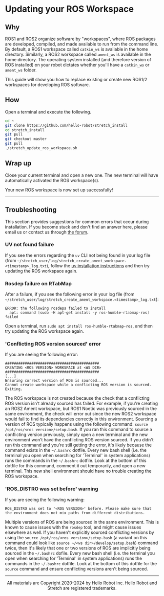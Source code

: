 # Updating your ROS Workspace

## Why

ROS1 and ROS2 organize software by "workspaces", where ROS packages are developed, compiled, and made available to run from the command line. By default, a ROS1 workspace called `catkin_ws` is available in the home directory. Similarly, a ROS2 workspace called `ament_ws` is available in the home directory. The operating system installed (and therefore version of ROS installed) on your robot dictates whether you'll have a `catkin_ws` or `ament_ws` folder.

This guide will show you how to replace existing or create new ROS1/2 workspaces for developing ROS software.

## How

Open a terminal and execute the following.

```bash
cd ~
git clone https://github.com/hello-robot/stretch_install
cd stretch_install
git pull
git checkout master
git pull
./stretch_update_ros_workspace.sh
```

## Wrap up

Close your current terminal and open a new one. The new terminal will have automatically activated the ROS workspace(s).

Your new ROS workspace is now set up successfully!

---

## Troubleshooting

This section provides suggestions for common errors that occur during installation. If you become stuck and don't find an answer here, please email us or contact us through [the forum](https://forum.hello-robot.com/).

### UV not found failure

If you see the errors regarding the `uv` CLI not being found in your log file (from `~/stretch_user/log/stretch_create_ament_workspace.<timestamp>_log.txt`), follow the [uv installation instructions](https://docs.astral.sh/uv/#getting-started) and then try updating the ROS workspace again.

### Rosdep failure on RTabMap

After a failure, if you see the following error in your log file (from `~/stretch_user/log/stretch_create_ament_workspace.<timestamp>_log.txt`):

```
ERROR: the following rosdeps failed to install
  apt: command [sudo -H apt-get install -y ros-humble-rtabmap-ros] failed
```

Open a terminal, run `sudo apt install ros-humble-rtabmap-ros`, and then try updating the ROS workspace again.

### 'Conflicting ROS version sourced' error

If you are seeing the following error:

```
###########################################
CREATING <ROS VERSION> WORKSPACE at <WS DIR>
###########################################
[...]
Ensuring correct version of ROS is sourced...
Cannot create workspace while a conflicting ROS version is sourced. Exiting.
```

The ROS workspace is not created because the check that a conflicting ROS version isn't already sourced has failed. For example, if you're creating an ROS2 Ament workspace, but ROS1 Noetic was previously sourced in the same environment, the check will error out since the new ROS2 workspace would fail to find its dependencies correctly in this environment. Sourcing a version of ROS typically happens using the following command: `source /opt/ros/<ros version>/setup.bash`. If you ran this command to source a conflicting version previously, simply open a new terminal and the new environment won't have the conflicting ROS version sourced. If you didn't run this command and you're still getting the error, it's likely because the command exists in the `~/.bashrc` dotfile. Every new bash shell (i.e. the terminal you open when searching for 'Terminal' in system applications) runs the commands in the `~/.bashrc` dotfile. Look at the bottom of this dotfile for this command, comment it out temporarily, and open a new terminal. This new shell environment should have no trouble creating the ROS workspace.

### 'ROS_DISTRO was set before' warning

If you are seeing the following warning:

```
ROS_DISTRO was set to '<ROS VERSION>' before. Please make sure that the environment does not mix paths from different distributions.
```

Multiple versions of ROS are being sourced in the same environment. This is known to cause issues with the `rosdep` tool, and might cause issues elsewhere as well. If you haven't explicitly sourced conflicting versions by using the `source /opt/ros/<ros version>/setup.bash` (a variant on this command could look like `source ~/<ws dir>/develop/setup.bash`) command twice, then it's likely that one or two versions of ROS are implicitly being sourced in the `~/.bashrc` dofile. Every new bash shell (i.e. the terminal you open when searching for 'Terminal' in system applications) runs the commands in the `~/.bashrc` dotfile. Look at the bottom of this dotfile for the `source` command and ensure conflicting versions aren't being sourced.

------
<div align="center"> All materials are Copyright 2020-2024 by Hello Robot Inc. Hello Robot and Stretch are registered trademarks.</div>
